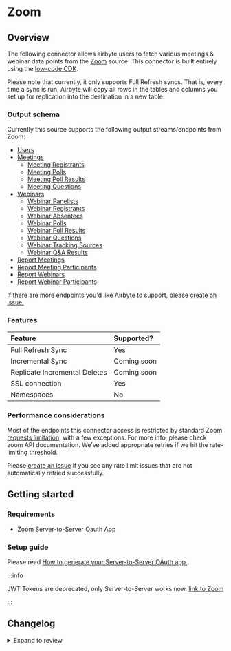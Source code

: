 # Zoom

## Overview

The following connector allows airbyte users to fetch various meetings & webinar data points from the [Zoom](https://zoom.us) source. This connector is built entirely using the [low-code CDK](https://docs.airbyte.com/connector-development/config-based/low-code-cdk-overview/).

Please note that currently, it only supports Full Refresh syncs. That is, every time a sync is run, Airbyte will copy all rows in the tables and columns you set up for replication into the destination in a new table.

### Output schema

Currently this source supports the following output streams/endpoints from Zoom:

- [Users](https://marketplace.zoom.us/docs/api-reference/zoom-api/users/users)
- [Meetings](https://marketplace.zoom.us/docs/api-reference/zoom-api/meetings/meetings)
  - [Meeting Registrants](https://marketplace.zoom.us/docs/api-reference/zoom-api/meetings/meetingregistrants)
  - [Meeting Polls](https://marketplace.zoom.us/docs/api-reference/zoom-api/meetings/meetingpolls)
  - [Meeting Poll Results](https://marketplace.zoom.us/docs/api-reference/zoom-api/meetings/listpastmeetingpolls)
  - [Meeting Questions](https://marketplace.zoom.us/docs/api-reference/zoom-api/meetings/meetingregistrantsquestionsget)
- [Webinars](https://marketplace.zoom.us/docs/api-reference/zoom-api/webinars/webinars)
  - [Webinar Panelists](https://marketplace.zoom.us/docs/api-reference/zoom-api/webinars/webinarpanelists)
  - [Webinar Registrants](https://marketplace.zoom.us/docs/api-reference/zoom-api/webinars/webinarregistrants)
  - [Webinar Absentees](https://marketplace.zoom.us/docs/api-reference/zoom-api/webinars/webinarabsentees)
  - [Webinar Polls](https://marketplace.zoom.us/docs/api-reference/zoom-api/webinars/webinarpolls)
  - [Webinar Poll Results](https://marketplace.zoom.us/docs/api-reference/zoom-api/webinars/listpastwebinarpollresults)
  - [Webinar Questions](https://marketplace.zoom.us/docs/api-reference/zoom-api/webinars/webinarregistrantsquestionsget)
  - [Webinar Tracking Sources](https://marketplace.zoom.us/docs/api-reference/zoom-api/webinars/gettrackingsources)
  - [Webinar Q&A Results](https://marketplace.zoom.us/docs/api-reference/zoom-api/webinars/listpastwebinarqa)
- [Report Meetings](https://marketplace.zoom.us/docs/api-reference/zoom-api/reports/reportmeetingdetails)
- [Report Meeting Participants](https://marketplace.zoom.us/docs/api-reference/zoom-api/reports/reportmeetingparticipants)
- [Report Webinars](https://marketplace.zoom.us/docs/api-reference/zoom-api/reports/reportwebinardetails)
- [Report Webinar Participants](https://marketplace.zoom.us/docs/api-reference/zoom-api/reports/reportwebinarparticipants)

If there are more endpoints you'd like Airbyte to support, please [create an issue.](https://github.com/airbytehq/airbyte/issues/new/choose)

### Features

| Feature                       | Supported?  |
| :---------------------------- | :---------- |
| Full Refresh Sync             | Yes         |
| Incremental Sync              | Coming soon |
| Replicate Incremental Deletes | Coming soon |
| SSL connection                | Yes         |
| Namespaces                    | No          |

### Performance considerations

Most of the endpoints this connector access is restricted by standard Zoom [requests limitation](https://marketplace.zoom.us/docs/api-reference/rate-limits#rate-limit-changes), with a few exceptions. For more info, please check zoom API documentation. We’ve added appropriate retries if we hit the rate-limiting threshold.

Please [create an issue](https://github.com/airbytehq/airbyte/issues) if you see any rate limit issues that are not automatically retried successfully.

## Getting started

### Requirements

- Zoom Server-to-Server Oauth App

### Setup guide

Please read [How to generate your Server-to-Server OAuth app ](https://developers.zoom.us/docs/internal-apps/s2s-oauth/).

:::info

JWT Tokens are deprecated, only Server-to-Server works now. [link to Zoom](https://developers.zoom.us/docs/internal-apps/jwt-faq/)

:::

## Changelog

<details>
  <summary>Expand to review</summary>

| Version | Date       | Pull Request                                             | Subject                                              |
| :------ | :--------- | :------------------------------------------------------- | :--------------------------------------------------- |
| 1.2.26 | 2025-07-26 | [64092](https://github.com/airbytehq/airbyte/pull/64092) | Update dependencies |
| 1.2.25 | 2025-07-20 | [63671](https://github.com/airbytehq/airbyte/pull/63671) | Update dependencies |
| 1.2.24 | 2025-07-12 | [63182](https://github.com/airbytehq/airbyte/pull/63182) | Update dependencies |
| 1.2.23 | 2025-07-05 | [62729](https://github.com/airbytehq/airbyte/pull/62729) | Update dependencies |
| 1.2.22 | 2025-06-28 | [62221](https://github.com/airbytehq/airbyte/pull/62221) | Update dependencies |
| 1.2.21 | 2025-06-21 | [61777](https://github.com/airbytehq/airbyte/pull/61777) | Update dependencies |
| 1.2.20 | 2025-06-15 | [61205](https://github.com/airbytehq/airbyte/pull/61205) | Update dependencies |
| 1.2.19 | 2025-05-24 | [60763](https://github.com/airbytehq/airbyte/pull/60763) | Update dependencies |
| 1.2.18 | 2025-05-10 | [59936](https://github.com/airbytehq/airbyte/pull/59936) | Update dependencies |
| 1.2.17 | 2025-05-04 | [59545](https://github.com/airbytehq/airbyte/pull/59545) | Update dependencies |
| 1.2.16 | 2025-04-26 | [58534](https://github.com/airbytehq/airbyte/pull/58534) | Update dependencies |
| 1.2.15 | 2025-04-12 | [58032](https://github.com/airbytehq/airbyte/pull/58032) | Update dependencies |
| 1.2.14 | 2025-04-05 | [57394](https://github.com/airbytehq/airbyte/pull/57394) | Update dependencies |
| 1.2.13 | 2025-03-29 | [56840](https://github.com/airbytehq/airbyte/pull/56840) | Update dependencies |
| 1.2.12 | 2025-03-22 | [56339](https://github.com/airbytehq/airbyte/pull/56339) | Update dependencies |
| 1.2.11 | 2025-03-09 | [55666](https://github.com/airbytehq/airbyte/pull/55666) | Update dependencies |
| 1.2.10 | 2025-03-01 | [54642](https://github.com/airbytehq/airbyte/pull/54642) | Update dependencies |
| 1.2.9 | 2025-02-15 | [54113](https://github.com/airbytehq/airbyte/pull/54113) | Update dependencies |
| 1.2.8 | 2025-02-08 | [53595](https://github.com/airbytehq/airbyte/pull/53595) | Update dependencies |
| 1.2.7 | 2025-02-01 | [53122](https://github.com/airbytehq/airbyte/pull/53122) | Update dependencies |
| 1.2.6 | 2025-01-25 | [52548](https://github.com/airbytehq/airbyte/pull/52548) | Update dependencies |
| 1.2.5 | 2025-01-18 | [51931](https://github.com/airbytehq/airbyte/pull/51931) | Update dependencies |
| 1.2.4 | 2025-01-11 | [51467](https://github.com/airbytehq/airbyte/pull/51467) | Update dependencies |
| 1.2.3 | 2024-12-28 | [50835](https://github.com/airbytehq/airbyte/pull/50835) | Update dependencies |
| 1.2.2 | 2024-12-21 | [50394](https://github.com/airbytehq/airbyte/pull/50394) | Update dependencies |
| 1.2.1 | 2024-12-14 | [49445](https://github.com/airbytehq/airbyte/pull/49445) | Update dependencies |
| 1.2.0 | 2024-10-29 | [47299](https://github.com/airbytehq/airbyte/pull/47299) | Migrate to manifest only format |
| 1.1.22 | 2024-10-29 | [47755](https://github.com/airbytehq/airbyte/pull/47755) | Update dependencies |
| 1.1.21 | 2024-10-28 | [47094](https://github.com/airbytehq/airbyte/pull/47094) | Update dependencies |
| 1.1.20 | 2024-10-12 | [46824](https://github.com/airbytehq/airbyte/pull/46824) | Update dependencies |
| 1.1.19 | 2024-10-05 | [46412](https://github.com/airbytehq/airbyte/pull/46412) | Update dependencies |
| 1.1.18 | 2024-09-28 | [46196](https://github.com/airbytehq/airbyte/pull/46196) | Update dependencies |
| 1.1.17 | 2024-09-21 | [45737](https://github.com/airbytehq/airbyte/pull/45737) | Update dependencies |
| 1.1.16 | 2024-09-14 | [45523](https://github.com/airbytehq/airbyte/pull/45523) | Update dependencies |
| 1.1.15 | 2024-09-07 | [45220](https://github.com/airbytehq/airbyte/pull/45220) | Update dependencies |
| 1.1.14 | 2024-08-31 | [45037](https://github.com/airbytehq/airbyte/pull/45037) | Update dependencies |
| 1.1.13 | 2024-08-24 | [44676](https://github.com/airbytehq/airbyte/pull/44676) | Update dependencies |
| 1.1.12 | 2024-08-17 | [44249](https://github.com/airbytehq/airbyte/pull/44249) | Update dependencies |
| 1.1.11 | 2024-08-10 | [43578](https://github.com/airbytehq/airbyte/pull/43578) | Update dependencies |
| 1.1.10 | 2024-08-03 | [43149](https://github.com/airbytehq/airbyte/pull/43149) | Update dependencies |
| 1.1.9 | 2024-07-27 | [42652](https://github.com/airbytehq/airbyte/pull/42652) | Update dependencies |
| 1.1.8 | 2024-07-20 | [42212](https://github.com/airbytehq/airbyte/pull/42212) | Update dependencies |
| 1.1.7 | 2024-07-13 | [41813](https://github.com/airbytehq/airbyte/pull/41813) | Update dependencies |
| 1.1.6 | 2024-07-10 | [41486](https://github.com/airbytehq/airbyte/pull/41486) | Update dependencies |
| 1.1.5 | 2024-07-09 | [41316](https://github.com/airbytehq/airbyte/pull/41316) | Update dependencies |
| 1.1.4 | 2024-07-06 | [40986](https://github.com/airbytehq/airbyte/pull/40986) | Update dependencies |
| 1.1.3 | 2024-06-26 | [40509](https://github.com/airbytehq/airbyte/pull/40509) | Update dependencies |
| 1.1.2 | 2024-06-22 | [40141](https://github.com/airbytehq/airbyte/pull/40141) | Update dependencies |
| 1.1.1 | 2024-06-06 | [39279](https://github.com/airbytehq/airbyte/pull/39279) | [autopull] Upgrade base image to v1.2.2 |
| 1.1.0 | 2024-02-22 | [35369](https://github.com/airbytehq/airbyte/pull/35369) | Publish S2S Oauth connector with fixed authenticator |
| 1.0.0   | 2023-7-28  | [25308](https://github.com/airbytehq/airbyte/pull/25308) | Replace JWT Auth methods with server-to-server Oauth |
| 0.1.1   | 2022-11-30 | [19939](https://github.com/airbytehq/airbyte/pull/19939) | Upgrade CDK version to fix bugs with SubStreamSlicer |
| 0.1.0   | 2022-10-25 | [18179](https://github.com/airbytehq/airbyte/pull/18179) | Initial Release                                      |

</details>
